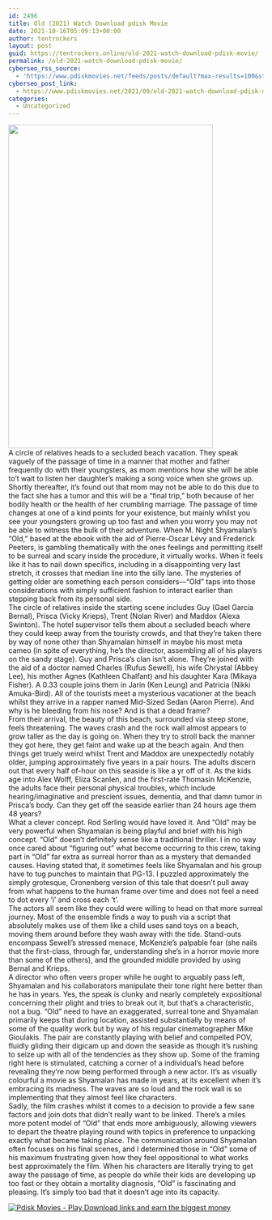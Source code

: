 ```yaml
---
id: 2496
title: Old (2021) Watch Download pdisk Movie
date: 2021-10-16T05:09:13+00:00
author: tentrockers
layout: post
guid: https://tentrockers.online/old-2021-watch-download-pdisk-movie/
permalink: /old-2021-watch-download-pdisk-movie/
cyberseo_rss_source:
  - 'https://www.pdiskmovies.net/feeds/posts/default?max-results=100&start-index=301'
cyberseo_post_link:
  - https://www.pdiskmovies.net/2021/09/old-2021-watch-download-pdisk-movie.html
categories:
  - Uncategorized
---
```

<div class="separator">
  <a href="https://1.bp.blogspot.com/-ZWHCLUojAzM/YUs97qbVBgI/AAAAAAAAATs/nxFRkwMyf8weJxMeyhKPTO0dLLzjO_lRwCLcBGAsYHQ/s1583/ijij.jpg" imageanchor="1"><img loading="lazy" border="0" data-original-height="1583" data-original-width="1000" height="640" src="https://1.bp.blogspot.com/-ZWHCLUojAzM/YUs97qbVBgI/AAAAAAAAATs/nxFRkwMyf8weJxMeyhKPTO0dLLzjO_lRwCLcBGAsYHQ/w404-h640/ijij.jpg" width="404" /></a>
</div>



<div>
  <div>
    A circle of relatives heads to a secluded beach vacation. They speak vaguely of the passage of time in a manner that mother and father frequently do with their youngsters, as mom mentions how she will be able to’t wait to listen her daughter’s making a song voice when she grows up. Shortly thereafter, it’s found out that mom may not be able to do this due to the fact she has a tumor and this will be a &#8220;final trip,&#8221; both because of her bodily health or the health of her crumbling marriage. The passage of time changes at one of a kind points for your existence, but mainly whilst you see your youngsters growing up too fast and when you worry you may not be able to witness the bulk of their adventure. When M. Night Shyamalan’s “Old,” based at the ebook with the aid of Pierre-Oscar Lévy and Frederick Peeters, is gambling thematically with the ones feelings and permitting itself to be surreal and scary inside the procedure, it virtually works. When it feels like it has to nail down specifics, including in a disappointing very last stretch, it crosses that median line into the silly lane. The mysteries of getting older are something each person considers—“Old” taps into those considerations with simply sufficient fashion to interact earlier than stepping back from its personal side.
  </div>
  
  <div>
    The circle of relatives inside the starting scene includes Guy (Gael García Bernal), Prisca (Vicky Krieps), Trent (Nolan River) and Maddox (Alexa Swinton). The hotel supervisor tells them about a secluded beach where they could keep away from the touristy crowds, and that they’re taken there by way of none other than Shyamalan himself in maybe his most meta cameo (in spite of everything, he’s the director, assembling all of his players on the sandy stage). Guy and Prisca’s clan isn’t alone. They’re joined with the aid of a doctor named Charles (Rufus Sewell), his wife Chrystal (Abbey Lee), his mother Agnes (Kathleen Chalfant) and his daughter Kara (Mikaya Fisher). A 0.33 couple joins them in Jarin (Ken Leung) and Patricia (Nikki Amuka-Bird). All of the tourists meet a mysterious vacationer at the beach whilst they arrive in a rapper named Mid-Sized Sedan (Aaron Pierre). And why is he bleeding from his nose? And is that a dead frame?
  </div>
  
  <div>
    From their arrival, the beauty of this beach, surrounded via steep stone, feels threatening. The waves crash and the rock wall almost appears to grow taller as the day is going on. When they try to stroll back the manner they got here, they get faint and wake up at the beach again. And then things get truely weird whilst Trent and Maddox are unexpectedly notably older, jumping approximately five years in a pair hours. The adults discern out that every half of-hour on this seaside is like a yr off of it. As the kids age into Alex Wolff, Eliza Scanlen, and the first-rate Thomasin McKenzie, the adults face their personal physical troubles, which include hearing/imaginative and prescient issues, dementia, and that damn tumor in Prisca’s body. Can they get off the seaside earlier than 24 hours age them 48 years?
  </div>
  
  <div>
    What a clever concept. Rod Serling would have loved it. And “Old” may be very powerful when Shyamalan is being playful and brief with his high concept. “Old” doesn’t definitely sense like a traditional thriller. I in no way once cared about “figuring out” what become occurring to this crew, taking part in “Old” far extra as surreal horror than as a mystery that demanded causes. Having stated that, it sometimes feels like Shyamalan and his group have to tug punches to maintain that PG-13. I puzzled approximately the simply grotesque, Cronenberg version of this tale that doesn’t pull away from what happens to the human frame over time and does not feel a need to dot every &#8216;i&#8217; and cross each &#8216;t&#8217;.
  </div>
  
  <div>
    The actors all seem like they could were willing to head on that more surreal journey. Most of the ensemble finds a way to push via a script that absolutely makes use of them like a child uses sand toys on a beach, moving them around before they wash away with the tide. Stand-outs encompass Sewell’s stressed menace, McKenzie’s palpable fear (she nails that the first-class, through far, understanding she&#8217;s in a horror movie more than some of the others), and the grounded middle provided by using Bernal and Krieps.
  </div>
  
  <div>
    A director who often veers proper while he ought to arguably pass left, Shyamalan and his collaborators manipulate their tone right here better than he has in years. Yes, the speak is clunky and nearly completely expositional concerning their plight and tries to break out it, but that’s a characteristic, not a bug. “Old” need to have an exaggerated, surreal tone and Shyamalan primarily keeps that during location, assisted substantially by means of some of the quality work but by way of his regular cinematographer Mike Gioulakis. The pair are constantly playing with belief and compelled POV, fluidly gliding their digicam up and down the seaside as though it’s rushing to seize up with all of the tendencies as they show up. Some of the framing right here is stimulated, catching a corner of a individual’s head before revealing they’re now being performed through a new actor. It’s as visually colourful a movie as Shyamalan has made in years, at its excellent when it&#8217;s embracing its madness. The waves are so loud and the rock wall is so implementing that they almost feel like characters.&nbsp; &nbsp;
  </div>
  
  <div>
    Sadly, the film crashes whilst it comes to a decision to provide a few sane factors and join dots that didn’t really want to be linked. There’s a miles more potent model of “Old” that ends more ambiguously, allowing viewers to depart the theatre playing round with topics in preference to unpacking exactly what became taking place. The communication around Shyamalan often focuses on his final scenes, and I determined those in “Old” some of his maximum frustrating given how they feel oppositional to what works best approximately the film. When his characters are literally trying to get away the passage of time, as people do while their kids are developing up too fast or they obtain a mortality diagnosis, “Old” is fascinating and pleasing. It’s simply too bad that it doesn’t age into its capacity.
  </div>
</div>

[![](https://1.bp.blogspot.com/-a93bp85aB6g/YUXjACCiX3I/AAAAAAAAbQE/GHmPI7h0af0tqn6tYzd0cdrDv9Hu9LUSACLcBGAsYHQ/s16000/Play_it_New-removebg-preview.png "Pdisk Movies - Play Download links and earn the biggest money")](https://www.pdisks.com/share-video?videoid=nv2lkp000bpy)